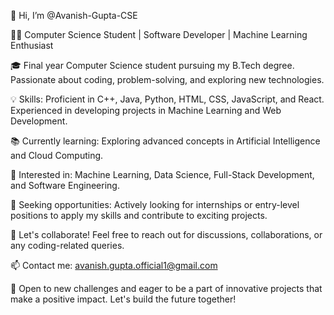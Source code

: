 👋 Hi, I’m @Avanish-Gupta-CSE

👨‍💻 Computer Science Student | Software Developer | Machine Learning Enthusiast

🎓 Final year Computer Science student pursuing my B.Tech degree. Passionate about coding, problem-solving, and exploring new technologies.

💡 Skills: Proficient in C++, Java, Python, HTML, CSS, JavaScript, and React. Experienced in developing projects in Machine Learning and Web Development.

<!-- 🌐 Check out my portfolio: [Your Portfolio Link] -->

📚 Currently learning: Exploring advanced concepts in Artificial Intelligence and Cloud Computing.

🔬 Interested in: Machine Learning, Data Science, Full-Stack Development, and Software Engineering.

💼 Seeking opportunities: Actively looking for internships or entry-level positions to apply my skills and contribute to exciting projects.

🚀 Let's collaborate! Feel free to reach out for discussions, collaborations, or any coding-related queries.

📫 Contact me: avanish.gupta.official1@gmail.com

🌟 Open to new challenges and eager to be a part of innovative projects that make a positive impact. Let's build the future together!


<!---
Avanish-Gupta-CSE/Avanish-Gupta-CSE is a ✨ special ✨ repository because its `README.md` (this file) appears on your GitHub profile.
You can click the Preview link to take a look at your changes.
--->
